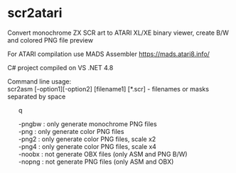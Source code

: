# scr2atari
Convert monochrome ZX SCR art to ATARI XL/XE binary viewer, create B/W and colored PNG file preview

For ATARI compilation use MADS Assembler https://mads.atari8.info/

C# project compiled on VS .NET 4.8

Command line usage:<br>
scr2asm [-option1][-option2] [filename1] [*.scr] - filenames or masks separated by space<br>
<p style="text-indent:25px;">
  q
<div style="text-indent:25px;">-pngbw  : only generate monochrome PNG files<br></div>
<div style="text-indent:25px;">-png    : only generate color PNG files<br></div>
<div style="text-indent:25px;">-png2   : only generate color PNG files, scale x2<br></div>
<div style="text-indent:25px;">-png4   : only generate color PNG files, scale x4<br></div>
<div style="text-indent:25px;">-noobx  : not  generate OBX files (only ASM and PNG B/W)<br></div>
<div style="text-indent:25px;">-nopng  : not  generate PNG files (only ASM and OBX)<br></div>
</p>
